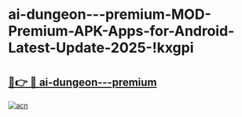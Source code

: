 # ai-dungeon---premium-MOD-Premium-APK-Apps-for-Android-Latest-Update-2025-!kxgpi

# <h2><a href="https://3gbnd4.esa.edu.pl?title=ai-dungeon---premium&ref=kxgpi">🔗👉 🔴 ai-dungeon---premium</a></h2>

[![acn](https://github.com/user-attachments/assets/0f9c940e-d8b0-45ae-aac7-cd30a18b3e1c)](https://3gbnd4.esa.edu.pl?title=ai-dungeon---premium&ref=kxgpi)

